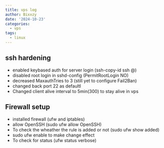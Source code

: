 ```yaml
---
title: vps log
author: Bixxzy
date: '2024-10-23'
categories:
  - vps
tags:
  - linux
---
```

## ssh hardening
- enabled keybased auth for server login (ssh-copy-id ssh <hostname>@<serverip>)
- disabled root login in sshd-config (PermitRootLogin NO)
- decreased MaxauthTries to 3 (still yet to configure Fail2Ban)
- changed back port 22 as defaultl
- Changed client alive interval to 5min(300) to stay alive in vps


## Firewall setup 
- installed firewall (ufw and iptables)
- allow OpenSSH (sudo ufw allow OpenSSH)
- To check the wheather the rule is added or not (sudo ufw show added)
- sudo ufw enable to make change effect
- To check for status (ufw status verbose)


